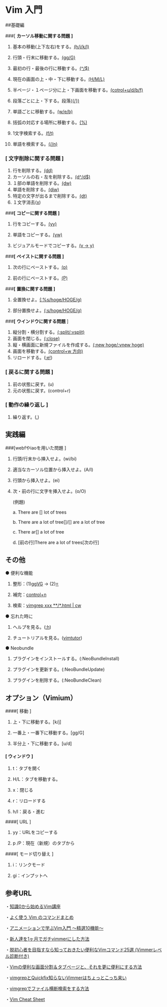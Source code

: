 # Vim 入門

##基礎編

###[ **カーソル移動に関する問題** **]**

1.  基本の移動(上下左右)をする。<u>(h/j/k/l)</u>

2. 行頭・行末に移動する。<u>(gg/G)</u>

3. 最初の行・最後の行に移動する。<u>(^/$)</u>

4. 現在の画面の上・中・下に移動する。<u>(H/M/L)</u>

5. 半ページ・１ページ分に上・下画面を移動する。<u>(cotrol+u/d/b/f)</u>

6. 段落ごとに上・下する。段落<u>({/})</u>

7. 単語ごとに移動する。<u>(w/e/b)</u>

8. 括弧の対応する場所に移動する。<u>(%)</u>

9. 1文字検索する。<u>(f/t)</u>

10. 単語を検索する。<u>(//n)</u>



### **[** **文字削除に関する問題** **]**

1. 行を削除する。<u>(dd)</u>
2. カーソルの右・左を削除する。<u>(d^/d$)</u>
3. １部の単語を削除する。<u>(dw)</u>
4. 単語を削除する。<u>(diw)</u>
5. 特定の文字が出るまで削除する。<u>(dt)</u>
6. １文字消去(<u>x</u>)



###**[** **コピーに関する問題** **]**

1. 行をコピーする。<u>(yy)</u>

2. 単語をコピーする。<u>(yw)</u>

3. ビジュアルモードでコピーする。<u>(v → y)</u>



###**[** **ペイストに関する問題** **]**

1. 次の行にペーストする。<u>(p)</u>

2. 前の行にペーストする。<u>(P)</u>



###**[** **置換に関する問題** **]**

1. 全置換せよ。<u>(:%s/hoge/HOGE/g)</u>

2. 部分置換せよ。<u>(:s/hoge/HOGE/g)</u>



###**[** **ウインドウに関する問題** ]

1. 縦分割・横分割する。<u>(:split/:vsplit)</u>
2. 画面を閉じる。<u>(:close)</u>
3. 縦・横画面に新規ファイルを作成する。<u>(:new hoge/:vnew hoge)</u>
4. 画面を移動する。<u>(control+w 方向)</u>
5. リロードする。(<u>:e!</u>)



### [ 戻るに関する問題 ]

1. 前の状態に戻す。(u)
2. 元の状態に戻す。(control+r)



### [ 動作の繰り返し ]

1. 繰り返す。(<u>.</u>)



## 実践編

###[webfやiaoを用いた問題 ]

1. 行頭/行末から挿入せよ。(wi/bi)

2. 適当なカーソル位置から挿入せよ。(A/I)

3. 行頭から挿入せよ。(ei)

4. 次・前の行に文字を挿入せよ。(o/O)

   (例題)

   a. There are [] lot of trees

   b. There are a lot of tree[]/[] are a lot of tree

   c. There ar[] a lot of tree

   d. [前の行]There are a lot of trees[次の行]

## その他

● 便利な機能

1. 整形：(1)<u>ggVG</u> → (2)<u>=</u>

2. 補完：<u>control+n</u>

3. 検索：<u>vimgrep xxx **/*.html | cw</u>



● 忘れた時に

1. ヘルプを見る。(<u>:h</u>)

2. チュートリアルを見る。(<u>vimtutor</u>)



● Neobundle

1. プラグインをインストールする。(:NeoBundleInstall)

2. プラグインを更新する。(:NeoBundleUpdate)

3. プラグインを削除する。(:NeoBundleClean)



## オプション（Vimium）

####[ 移動 ]

1. 上・下に移動する。[k/j]

2. 一番上・一番下に移動する。[gg/G]

3. 半分上・下に移動する。[u/d]

#### [ ウィンドウ ]

1. t：タブを開く
2. H/L：タブを移動する。

2. x：閉じる

3. r：リロードする

4. h/l：戻る・進む

####[ URL ]

1. yy：URLをコピーする

2. p /P：現在（新規）のタブから

####[ モード切り替え ]

1. i：リンクモード

2. gi：インプットへ



## 参考URL

・[知識0から始めるVim講座](https://www.google.com/url?q=https%3A%2F%2Fqiita.com%2FJpnLavender%2Fitems%2Ffabcc79b4ab0d52e1f6d&sa=D&sntz=1&usg=AFQjCNHA912OvGf8Ofp9p5PevkIWhddGkA)

・[よく使う Vim のコマンドまとめ](https://www.google.com/url?q=https%3A%2F%2Fqiita.com%2Fhide%2Fitems%2F5bfe5b322872c61a6896&sa=D&sntz=1&usg=AFQjCNHPdy2sQcawQvW8iG8tBoIBdCYLAA)

・[アニメーションで学ぶVim入門 ～精選10機能～](https://www.google.com/url?q=https%3A%2F%2Fqiita.com%2FKoyanagiHitoshi%2Fitems%2F82ef910432552d0a4553&sa=D&sntz=1&usg=AFQjCNHWIvZgoO3ddZDAbS_CbbkCku2Exg)

・[新人達を1ヶ月でガチvimmerにした方法](https://www.google.com/url?q=https%3A%2F%2Fqiita.com%2Fnyantera%2Fitems%2F4bf29ca6f11bc797a9cb&sa=D&sntz=1&usg=AFQjCNEIVtKnAcHulBYyo2Xl09I_kyITjQ)

・[脱初心者を目指すなら知っておきたい便利なVimコマンド25選 (Vimmerレベル診断付き)](https://www.google.com/url?q=https%3A%2F%2Fqiita.com%2Fjnchito%2Fitems%2F57ffda5712636a9a1e62&sa=D&sntz=1&usg=AFQjCNG9f3a_d05VT98U7asoePHxdpiydw)

・[Vimの便利な画面分割＆タブページと、それを更に便利にする方法](https://www.google.com/url?q=https%3A%2F%2Fqiita.com%2Ftekkoc%2Fitems%2F98adcadfa4bdc8b5a6ca&sa=D&sntz=1&usg=AFQjCNG8Juoohx4TZ8Brwqi182Nx5NDV6Q)

・[vimgrepとQuickfix知らないVimmerはちょっとこっち来い](https://www.google.com/url?q=https%3A%2F%2Fqiita.com%2Fyuku_t%2Fitems%2F0c1aff03949cb1b8fe6b&sa=D&sntz=1&usg=AFQjCNFTWwpf1FeeokyKtIcPqGqOjMX5yw)

・[vimgrepでファイル横断検索をする方法](https://www.google.com/url?q=https%3A%2F%2Fblog.onk164.net%2Farchives%2F517.html&sa=D&sntz=1&usg=AFQjCNEXCasK__gjciBBTDanlc_NXy04Ww)

・[Vim Cheat Sheet](https://www.google.com/url?q=https%3A%2F%2Fvim.rtorr.com%2Flang%2Fja&sa=D&sntz=1&usg=AFQjCNEG6iTMzStKz4M1yzjXawfgGJw8aA)